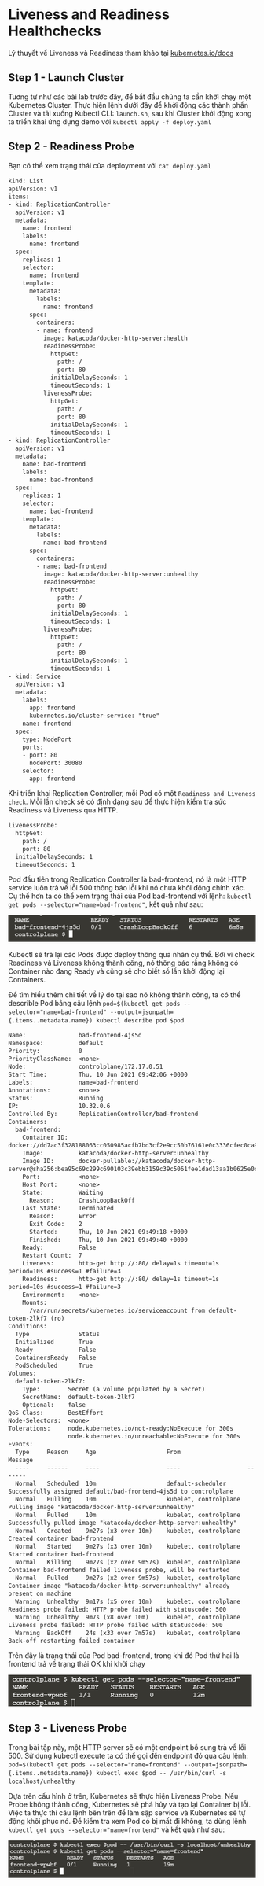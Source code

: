 # Liveness and Readiness Healthchecks
Lý thuyết về Liveness và Readiness tham khảo tại [kubernetes.io/docs](https://kubernetes.io/docs/tasks/configure-pod-container/configure-liveness-readiness-startup-probes/)

## Step 1 - Launch Cluster
Tương tự như các bài lab trước đây, để bắt đầu chúng ta cần khởi chạy một Kubernetes Cluster. 
Thực hiện lệnh dưới đây để khởi động các thành phần Cluster và tải xuống Kubectl CLI:
`launch.sh`, sau khi Cluster khởi động xong ta triển khai ứng dụng demo với `kubectl apply -f deploy.yaml`

## Step 2 - Readiness Probe
Bạn có thể xem trạng thái của deployment với `cat deploy.yaml`
```
kind: List
apiVersion: v1
items:
- kind: ReplicationController
  apiVersion: v1
  metadata:
    name: frontend
    labels:
      name: frontend
  spec:
    replicas: 1
    selector:
      name: frontend
    template:
      metadata:
        labels:
          name: frontend
      spec:
        containers:
        - name: frontend
          image: katacoda/docker-http-server:health
          readinessProbe:
            httpGet:
              path: /
              port: 80
            initialDelaySeconds: 1
            timeoutSeconds: 1
          livenessProbe:
            httpGet:
              path: /
              port: 80
            initialDelaySeconds: 1
            timeoutSeconds: 1
- kind: ReplicationController
  apiVersion: v1
  metadata:
    name: bad-frontend
    labels:
      name: bad-frontend
  spec:
    replicas: 1
    selector:
      name: bad-frontend
    template:
      metadata:
        labels:
          name: bad-frontend
      spec:
        containers:
        - name: bad-frontend
          image: katacoda/docker-http-server:unhealthy
          readinessProbe:
            httpGet:
              path: /
              port: 80
            initialDelaySeconds: 1
            timeoutSeconds: 1
          livenessProbe:
            httpGet:
              path: /
              port: 80
            initialDelaySeconds: 1
            timeoutSeconds: 1
- kind: Service
  apiVersion: v1
  metadata:
    labels:
      app: frontend
      kubernetes.io/cluster-service: "true"
    name: frontend
  spec:
    type: NodePort
    ports:
    - port: 80
      nodePort: 30080
    selector:
      app: frontend
```

Khi triển khai Replication Controller, mỗi Pod có một `Readiness and Liveness check`. Mỗi lần check sẽ có định dạng sau để thực hiện kiểm tra sức Readiness và Liveness qua HTTP.

```
livenessProbe:
  httpGet:
    path: /
    port: 80
  initialDelaySeconds: 1
  timeoutSeconds: 1
```

Pod đầu tiên trong Replication Controller là bad-frontend, nó là một HTTP service luôn trả về lỗi 500 thông báo lỗi khi nó chưa khởi động chính xác. 
Cụ thể hơn ta có thể xem trạng thái của Pod bad-frontend với lệnh: `kubectl get pods --selector="name=bad-frontend"`, kết quả như sau:

![](images/step02-1.png)

Kubectl sẽ trả lại các Pods được deploy thông qua nhãn cụ thể. Bởi vì check Readiness và Liveness không thành công, nó thông báo rằng không có Container nào đang Ready và cũng sẽ cho biết số lần khởi động lại Containers.

Để tìm hiểu thêm chi tiết về lý do tại sao nó không thành công, ta có thể describle Pod bằng câu lệnh `pod=$(kubectl get pods --selector="name=bad-frontend" --output=jsonpath={.items..metadata.name})
kubectl describe pod $pod`

```
Name:               bad-frontend-4js5d
Namespace:          default
Priority:           0
PriorityClassName:  <none>
Node:               controlplane/172.17.0.51
Start Time:         Thu, 10 Jun 2021 09:42:06 +0000
Labels:             name=bad-frontend
Annotations:        <none>
Status:             Running
IP:                 10.32.0.6
Controlled By:      ReplicationController/bad-frontend
Containers:
  bad-frontend:
    Container ID:   docker://dd7ac3f328188063cc050985acfb7bd3cf2e9cc50b76161e0c3336cfec0ca9ad
    Image:          katacoda/docker-http-server:unhealthy
    Image ID:       docker-pullable://katacoda/docker-http-server@sha256:bea95c69c299c690103c39ebb3159c39c5061fee1dad13aa1b0625e0c6b52f22
    Port:           <none>
    Host Port:      <none>
    State:          Waiting
      Reason:       CrashLoopBackOff
    Last State:     Terminated
      Reason:       Error
      Exit Code:    2
      Started:      Thu, 10 Jun 2021 09:49:18 +0000
      Finished:     Thu, 10 Jun 2021 09:49:40 +0000
    Ready:          False
    Restart Count:  7
    Liveness:       http-get http://:80/ delay=1s timeout=1s period=10s #success=1 #failure=3
    Readiness:      http-get http://:80/ delay=1s timeout=1s period=10s #success=1 #failure=3
    Environment:    <none>
    Mounts:
      /var/run/secrets/kubernetes.io/serviceaccount from default-token-2lkf7 (ro)
Conditions:
  Type              Status
  Initialized       True 
  Ready             False 
  ContainersReady   False 
  PodScheduled      True 
Volumes:
  default-token-2lkf7:
    Type:        Secret (a volume populated by a Secret)
    SecretName:  default-token-2lkf7
    Optional:    false
QoS Class:       BestEffort
Node-Selectors:  <none>
Tolerations:     node.kubernetes.io/not-ready:NoExecute for 300s
                 node.kubernetes.io/unreachable:NoExecute for 300s
Events:
  Type     Reason     Age                    From                   Message
  ----     ------     ----                   ----                   -------
  Normal   Scheduled  10m                    default-scheduler      Successfully assigned default/bad-frontend-4js5d to controlplane
  Normal   Pulling    10m                    kubelet, controlplane  Pulling image "katacoda/docker-http-server:unhealthy"
  Normal   Pulled     10m                    kubelet, controlplane  Successfully pulled image "katacoda/docker-http-server:unhealthy"
  Normal   Created    9m27s (x3 over 10m)    kubelet, controlplane  Created container bad-frontend
  Normal   Started    9m27s (x3 over 10m)    kubelet, controlplane  Started container bad-frontend
  Normal   Killing    9m27s (x2 over 9m57s)  kubelet, controlplane  Container bad-frontend failed liveness probe, will be restarted
  Normal   Pulled     9m27s (x2 over 9m57s)  kubelet, controlplane  Container image "katacoda/docker-http-server:unhealthy" already present on machine
  Warning  Unhealthy  9m17s (x5 over 10m)    kubelet, controlplane  Readiness probe failed: HTTP probe failed with statuscode: 500
  Warning  Unhealthy  9m7s (x8 over 10m)     kubelet, controlplane  Liveness probe failed: HTTP probe failed with statuscode: 500
  Warning  BackOff    24s (x33 over 7m57s)   kubelet, controlplane  Back-off restarting failed container
```

Trên đây là trạng thái của Pod bad-frontend, trong khi đó Pod thứ hai là frontend trả về trạng thái OK khi khởi chạy

![](images/step02-2.png)

## Step 3 - Liveness Probe
Trong bài tập này, một HTTP server sẽ có một endpoint bổ sung trả về lỗi 500. Sử dụng kubectl execute ta có thể gọi đến endpoint đó qua câu lệnh:
`pod=$(kubectl get pods --selector="name=frontend" --output=jsonpath={.items..metadata.name})
kubectl exec $pod -- /usr/bin/curl -s localhost/unhealthy`

Dựa trên cấu hình ở trên, Kubernetes sẽ thực hiện Liveness Probe. Nếu Probe không thành công, Kubernetes sẽ phá hủy và tạo lại Container bị lỗi. 
Việc ta thực thi câu lệnh bên trên để làm sập service và Kubernetes sẽ tự động khôi phục nó. Để kiểm tra xem Pod có bị mất đi không, ta dùng lệnh `kubectl get pods --selector="name=frontend"` và kết quả như sau:

![](images/step03.png)

